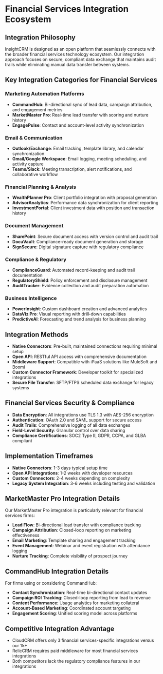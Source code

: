 # Financial Services Integration Ecosystem

## Integration Philosophy
InsightCRM is designed as an open platform that seamlessly connects with the broader financial services technology ecosystem. Our integration approach focuses on secure, compliant data exchange that maintains audit trails while eliminating manual data transfer between systems.

## Key Integration Categories for Financial Services

### Marketing Automation Platforms
- **CommandHub**: Bi-directional sync of lead data, campaign attribution, and engagement metrics
- **MarketMaster Pro**: Real-time lead transfer with scoring and nurture history
- **EngagePulse**: Contact and account-level activity synchronization

### Email & Communication
- **Outlook/Exchange**: Email tracking, template library, and calendar synchronization
- **Gmail/Google Workspace**: Email logging, meeting scheduling, and activity capture
- **Teams/Slack**: Meeting transcription, alert notifications, and collaborative workflow

### Financial Planning & Analysis
- **WealthPlanner Pro**: Client portfolio integration with proposal generation
- **AdvisorAnalytics**: Performance data synchronization for client reporting
- **InvestmentPortal**: Client investment data with position and transaction history

### Document Management
- **SharePoint**: Secure document access with version control and audit trail
- **DocuVault**: Compliance-ready document generation and storage
- **SignSecure**: Digital signature capture with regulatory compliance

### Compliance & Regulatory
- **ComplianceGuard**: Automated record-keeping and audit trail documentation
- **RegulatoryShield**: Policy enforcement and disclosure management
- **AuditTracker**: Evidence collection and audit preparation automation

### Business Intelligence
- **PowerInsight**: Custom dashboard creation and advanced analytics
- **DataViz Pro**: Visual reporting with drill-down capabilities
- **PredictiveAI**: Forecasting and trend analysis for business planning

## Integration Methods
- **Native Connectors**: Pre-built, maintained connections requiring minimal setup
- **Open API**: RESTful API access with comprehensive documentation
- **Middleware Support**: Compatible with iPaaS solutions like MuleSoft and Boomi
- **Custom Connector Framework**: Developer toolkit for specialized integrations
- **Secure File Transfer**: SFTP/FTPS scheduled data exchange for legacy systems

## Financial Services Security & Compliance
- **Data Encryption**: All integrations use TLS 1.3 with AES-256 encryption
- **Authentication**: OAuth 2.0 and SAML support for secure access
- **Audit Trails**: Comprehensive logging of all data exchanges
- **Field-Level Security**: Granular control over data sharing
- **Compliance Certifications**: SOC2 Type II, GDPR, CCPA, and GLBA compliant

## Implementation Timeframes
- **Native Connectors**: 1-3 days typical setup time
- **Open API Integrations**: 1-2 weeks with developer resources
- **Custom Connectors**: 2-4 weeks depending on complexity
- **Legacy System Integration**: 3-6 weeks including testing and validation

## MarketMaster Pro Integration Details
Our MarketMaster Pro integration is particularly relevant for financial services firms:

- **Lead Flow**: Bi-directional lead transfer with compliance tracking
- **Campaign Attribution**: Closed-loop reporting on marketing effectiveness
- **Email Marketing**: Template sharing and engagement tracking
- **Event Management**: Webinar and event registration with attendance logging
- **Nurture Tracking**: Complete visibility of prospect journey

## CommandHub Integration Details
For firms using or considering CommandHub:

- **Contact Synchronization**: Real-time bi-directional contact updates
- **Campaign ROI Tracking**: Closed-loop reporting from lead to revenue
- **Content Performance**: Usage analytics for marketing collateral
- **Account-Based Marketing**: Coordinated account targeting
- **Engagement Scoring**: Unified scoring model across platforms

## Competitive Integration Advantage
- CloudCRM offers only 3 financial services-specific integrations versus our 15+
- RelicCRM requires paid middleware for most financial services integrations
- Both competitors lack the regulatory compliance features in our integrations
